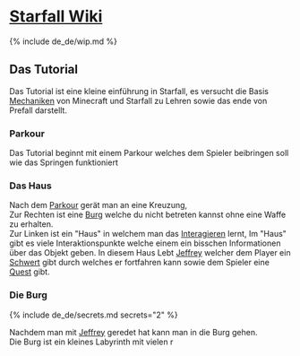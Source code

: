 # [Starfall Wiki](/de_de/index.md)

{% include de_de/wip.md %}

## Das Tutorial

Das Tutorial ist eine kleine einführung in Starfall, es versucht die Basis [<e>Mechaniken](/de_de/index.md#mechaniken) von Minecraft und Starfall zu Lehren sowie das ende von Prefall darstellt.

<!-- TODO: Das mit dem Prefall überarbeiten. -->

### Parkour

Das Tutorial beginnt mit einem Parkour welches dem Spieler beibringen soll wie das Springen funktioniert

### Das Haus

Nach dem [<e>Parkour](#parkour) gerät  man an eine Kreuzung,<br>
Zur Rechten ist eine [<e>Burg](#die-burg) welche du nicht betreten kannst ohne eine Waffe zu erhalten.<br>
Zur Linken ist ein "Haus" in welchem man das [<e>Interagieren](/de_de/mechanics/interact.md) lernt, Im "Haus" gibt es viele Interaktionspunkte welche einem ein bisschen Informationen über das Objekt geben.
In diesem Haus Lebt [<m>Jeffrey]() welcher dem Player ein [<m>Schwert]() gibt durch welches er fortfahren kann sowie dem Spieler eine [<m>Quest]() gibt.

### Die Burg

{% include de_de/secrets.md secrets="2" %}

Nachdem man mit [<m>Jeffrey]() geredet hat kann man in die Burg gehen.<br>
Die Burg ist ein kleines Labyrinth mit vielen r
